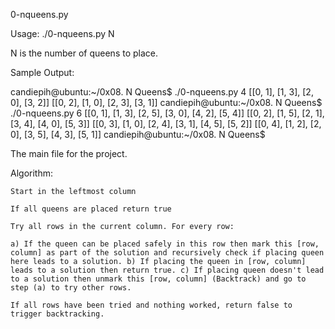0-nqueens.py

Usage: ./0-nqueens.py N

N is the number of queens to place.

Sample Output:

candiepih@ubuntu:~/0x08. N Queens$ ./0-nqueens.py 4
[[0, 1], [1, 3], [2, 0], [3, 2]]
[[0, 2], [1, 0], [2, 3], [3, 1]]
candiepih@ubuntu:~/0x08. N Queens$ ./0-nqueens.py 6
[[0, 1], [1, 3], [2, 5], [3, 0], [4, 2], [5, 4]]
[[0, 2], [1, 5], [2, 1], [3, 4], [4, 0], [5, 3]]
[[0, 3], [1, 0], [2, 4], [3, 1], [4, 5], [5, 2]]
[[0, 4], [1, 2], [2, 0], [3, 5], [4, 3], [5, 1]]
candiepih@ubuntu:~/0x08. N Queens$ 

The main file for the project.

Algorithm:

    Start in the leftmost column

    If all queens are placed return true

    Try all rows in the current column. For every row:

    a) If the queen can be placed safely in this row then mark this [row, column] as part of the solution and recursively check if placing queen here leads to a solution. b) If placing the queen in [row, column] leads to a solution then return true. c) If placing queen doesn't lead to a solution then unmark this [row, column] (Backtrack) and go to step (a) to try other rows.

    If all rows have been tried and nothing worked, return false to trigger backtracking.

